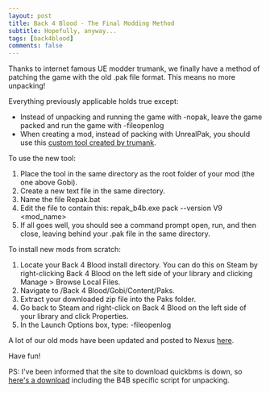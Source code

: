 ```yaml
---
layout: post
title: Back 4 Blood - The Final Modding Method
subtitle: Hopefully, anyway...
tags: [back4blood]
comments: false
---
```


Thanks to internet famous UE modder trumank, we finally have a method of patching the game with the old .pak file format. This means no more unpacking!

Everything previously applicable holds true except:
- Instead of unpacking and running the game with -nopak, leave the game packed and run the game with -fileopenlog
- When creating a mod, instead of packing with UnrealPak, you should use this [custom tool created by trumank](https://smooversyt.github.io/downloads/repak_b4b.exe).

To use the new tool:
1. Place the tool in the same directory as the root folder of your mod (the one above Gobi).
2. Create a new text file in the same directory.
3. Name the file Repak.bat
4. Edit the file to contain this: repak_b4b.exe pack \-\-version V9 \<mod_name\>
5. If all goes well, you should see a command prompt open, run, and then close, leaving behind your .pak file in the same directory.

To install new mods from scratch:
1. Locate your Back 4 Blood install directory. You can do this on Steam by right-clicking Back 4 Blood on the left side of your library and clicking Manage > Browse Local Files.
2. Navigate to /Back 4 Blood/Gobi/Content/Paks.
3. Extract your downloaded zip file into the Paks folder.
4. Go back to Steam and right-click on Back 4 Blood on the left side of your library and click Properties.
5. In the Launch Options box, type: -fileopenlog

A lot of our old mods have been updated and posted to Nexus [here](https://www.nexusmods.com/back4blood/mods/).

Have fun!

PS: I've been informed that the site to download quickbms is down, so [here's a download](https://smooversyt.github.io/downloads/quickbms.zip) including the B4B specific script for unpacking.